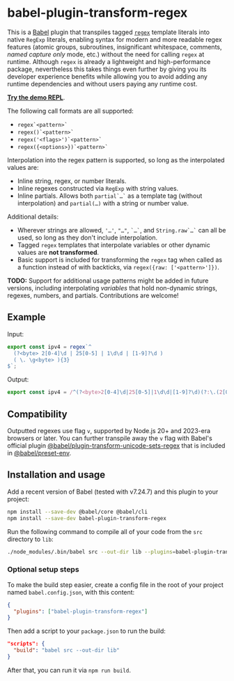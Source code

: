 # babel-plugin-transform-regex

This is a [Babel](https://babel.dev/) plugin that transpiles tagged [`regex`](https://github.com/slevithan/regex) template literals into native `RegExp` literals, enabling syntax for modern and more readable regex features (atomic groups, subroutines, insignificant whitespace, comments, *named capture only* mode, etc.) without the need for calling `regex` at runtime. Although `regex` is already a lightweight and high-performance package, nevertheless this takes things even further by giving you its developer experience benefits while allowing you to avoid adding any runtime dependencies and without users paying any runtime cost.

**[Try the demo REPL](https://slevithan.github.io/babel-plugin-transform-regex/demo/)**.

The following call formats are all supported:

- `` regex`<pattern>` ``
- `` regex()`<pattern>` ``
- `` regex('<flags>')`<pattern>` ``
- `` regex({<options>})`<pattern>` ``

Interpolation into the regex pattern is supported, so long as the interpolated values are:

- Inline string, regex, or number literals.
- Inline regexes constructed via `RegExp` with string values.
- Inline partials. Allows both `` partial`…` `` as a template tag (without interpolation) and `partial(…)` with a string or number value.

Additional details:

- Wherever strings are allowed, `'…'`, `"…"`, `` `…` ``, and `` String.raw`…` `` can all be used, so long as they don't include interpolation.
- Tagged `regex` templates that interpolate variables or other dynamic values are **not transformed**.
- Basic support is included for transforming the `regex` tag when called as a function instead of with backticks, via `regex({raw: ['<pattern>']})`.

**TODO:** Support for additional usage patterns might be added in future versions, including interpolating *variables* that hold non-dynamic strings, regexes, numbers, and partials. Contributions are welcome!

## Example

Input:

```js
export const ipv4 = regex`^
  (?<byte> 2[0-4]\d | 25[0-5] | 1\d\d | [1-9]?\d )
  ( \. \g<byte> ){3}
$`;
```

Output:

```js
export const ipv4 = /^(?<byte>2[0-4]\d|25[0-5]|1\d\d|[1-9]?\d)(?:\.(2[0-4]\d|25[0-5]|1\d\d|[1-9]?\d)){3}$/v;
```

## Compatibility

Outputted regexes use flag `v`, supported by Node.js 20+ and 2023-era browsers or later. You can further transpile away the `v` flag with Babel's official plugin [@babel/plugin-transform-unicode-sets-regex](https://babel.dev/docs/babel-plugin-transform-unicode-sets-regex) that is included in [@babel/preset-env](https://babel.dev/docs/babel-preset-env).

## Installation and usage

Add a recent version of Babel (tested with v7.24.7) and this plugin to your project:

```sh
npm install --save-dev @babel/core @babel/cli
npm install --save-dev babel-plugin-transform-regex
```
Run the following command to compile all of your code from the `src` directory to `lib`:

```sh
./node_modules/.bin/babel src --out-dir lib --plugins=babel-plugin-transform-regex
```

### Optional setup steps

To make the build step easier, create a config file in the root of your project named `babel.config.json`, with this content:

```json
{
  "plugins": ["babel-plugin-transform-regex"]
}
```

Then add a script to your `package.json` to run the build:

```json
"scripts": {
  "build": "babel src --out-dir lib"
}
```

After that, you can run it via `npm run build`.
